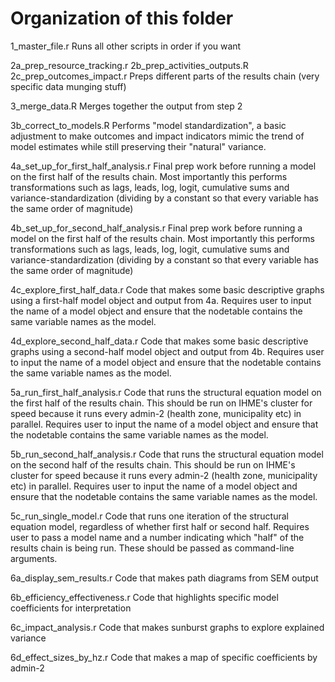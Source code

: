 # Organization of this folder
1_master_file.r
Runs all other scripts in order if you want

2a_prep_resource_tracking.r
2b_prep_activities_outputs.R
2c_prep_outcomes_impact.r
Preps different parts of the results chain (very specific data munging stuff)

3_merge_data.R
Merges together the output from step 2

3b_correct_to_models.R
Performs "model standardization", a basic adjustment to make outcomes and impact indicators mimic the trend of model estimates while still preserving their "natural" variance.

4a_set_up_for_first_half_analysis.r
Final prep work before running a model on the first half of the results chain. Most importantly this performs transformations such as lags, leads, log, logit, cumulative sums and variance-standardization (dividing by a constant so that every variable has the same order of magnitude)

4b_set_up_for_second_half_analysis.r
Final prep work before running a model on the first half of the results chain. Most importantly this performs transformations such as lags, leads, log, logit, cumulative sums and variance-standardization (dividing by a constant so that every variable has the same order of magnitude)

4c_explore_first_half_data.r
Code that makes some basic descriptive graphs using a first-half model object and output from 4a. Requires user to input the name of a model object and ensure that the nodetable contains the same variable names as the model.

4d_explore_second_half_data.r
Code that makes some basic descriptive graphs using a second-half model object and output from 4b. Requires user to input the name of a model object and ensure that the nodetable contains the same variable names as the model.

5a_run_first_half_analysis.r
Code that runs the structural equation model on the first half of the results chain. This should be run on IHME's cluster for speed because it runs every admin-2 (health zone, municipality etc) in parallel. Requires user to input the name of a model object and ensure that the nodetable contains the same variable names as the model.

5b_run_second_half_analysis.r
Code that runs the structural equation model on the second half of the results chain. This should be run on IHME's cluster for speed because it runs every admin-2 (health zone, municipality etc) in parallel. Requires user to input the name of a model object and ensure that the nodetable contains the same variable names as the model.

5c_run_single_model.r
Code that runs one iteration of the structural equation model, regardless of whether first half or second half. Requires user to pass a model name and a number indicating which "half" of the results chain is being run. These should be passed as command-line arguments.

6a_display_sem_results.r
Code that makes path diagrams from SEM output

6b_efficiency_effectiveness.r
Code that highlights specific model coefficients for interpretation

6c_impact_analysis.r
Code that makes sunburst graphs to explore explained variance

6d_effect_sizes_by_hz.r
Code that makes a map of specific coefficients by admin-2
